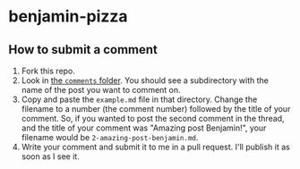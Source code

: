 # benjamin-pizza

## How to submit a comment

1. Fork this repo.
2. Look in [the `comments` folder](https://github.com/benjamin-hodgson/benjamin-hodgson.github.io/tree/develop/comments). You should see a subdirectory with the name of the post you want to comment on.
3. Copy and paste the `example.md` file in that directory. Change the filename to a number (the comment number) followed by the title of your comment. So, if you wanted to post the second comment in the thread, and the title of your comment was "Amazing post Benjamin!", your filename would be `2-amazing-post-benjamin.md`.
4. Write your comment and submit it to me in a pull request. I'll publish it as soon as I see it.
